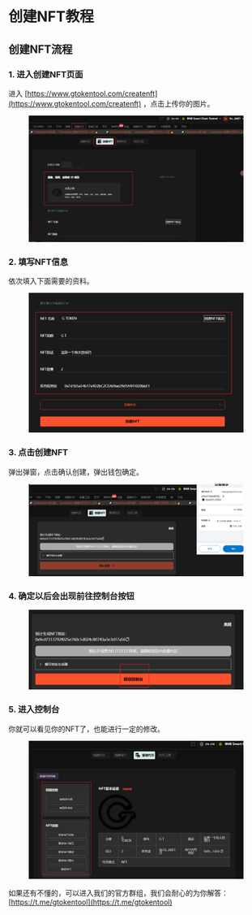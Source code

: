 # 创建NFT教程

## 创建NFT流程

### 1. 进入创建NFT页面

进入 [https://www.gtokentool.com/createnft](https://www.gtokentool.com/createnft) ，点击上传你的图片。

<figure><img src="../.gitbook/assets/image (434).png" alt=""><figcaption></figcaption></figure>

### 2. 填写NFT信息

依次填入下面需要的资料。

<figure><img src="../.gitbook/assets/image (428).png" alt=""><figcaption></figcaption></figure>

### 3. 点击创建NFT

弹出弹窗，点击确认创建，弹出钱包确定。

<figure><img src="../.gitbook/assets/image (431).png" alt=""><figcaption></figcaption></figure>

### 4. 确定以后会出现前往控制台按钮

<figure><img src="../.gitbook/assets/image (432).png" alt=""><figcaption></figcaption></figure>

### 5. 进入控制台

你就可以看见你的NFT了，也能进行一定的修改。

<figure><img src="../.gitbook/assets/image (433).png" alt=""><figcaption></figcaption></figure>

如果还有不懂的，可以进入我们的官方群组，我们会耐心的为你解答：[https://t.me/gtokentool](https://t.me/gtokentool)
